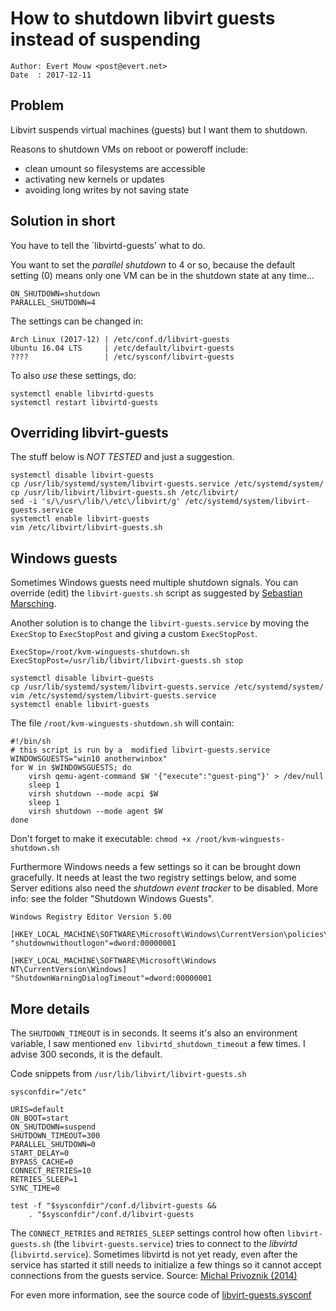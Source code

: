 # How to shutdown libvirt guests instead of suspending

	Author: Evert Mouw <post@evert.net>
	Date  : 2017-12-11

## Problem

Libvirt suspends virtual machines (guests) but I want them to shutdown.

Reasons to shutdown VMs on reboot or poweroff include:

- clean umount so filesystems are accessible
- activating new kernels or updates
- avoiding long writes by not saving state

## Solution in short

You have to tell the `libvirtd-guests' what to do.

You want to set the *parallel shutdown* to 4 or so, because the default setting (0) means only one VM can be in the shutdown state at any time...

```
ON_SHUTDOWN=shutdown
PARALLEL_SHUTDOWN=4
```

The settings can be changed in:

	Arch Linux (2017-12) | /etc/conf.d/libvirt-guests
	Ubuntu 16.04 LTS     | /etc/default/libvirt-guests
	????                 | /etc/sysconf/libvirt-guests

To also *use* these settings, do:

```
systemctl enable libvirtd-guests
systemctl restart libvirtd-guests
```

## Overriding libvirt-guests

The stuff below is *NOT TESTED* and just a suggestion.

```
systemctl disable libvirt-guests
cp /usr/lib/systemd/system/libvirt-guests.service /etc/systemd/system/
cp /usr/lib/libvirt/libvirt-guests.sh /etc/libvirt/
sed -i 's/\/usr\/lib/\/etc\/libvirt/g' /etc/systemd/system/libvirt-guests.service
systemctl enable libvirt-guests
vim /etc/libvirt/libvirt-guests.sh
```

## Windows guests

Sometimes Windows guests need multiple shutdown signals. You can override (edit) the `libvirt-guests.sh` script as suggested by [Sebastian Marsching](https://sebastian.marsching.com/wiki/Linux/KVM).

Another solution is to change the `libvirt-guests.service` by moving the `ExecStop` to `ExecStopPost` and giving a custom `ExecStopPost`.

```
ExecStop=/root/kvm-winguests-shutdown.sh
ExecStopPost=/usr/lib/libvirt/libvirt-guests.sh stop
```

```
systemctl disable libvirt-guests
cp /usr/lib/systemd/system/libvirt-guests.service /etc/systemd/system/
vim /etc/systemd/system/libvirt-guests.service
systemctl enable libvirt-guests
```

The file `/root/kvm-winguests-shutdown.sh` will contain:

```
#!/bin/sh
# this script is run by a  modified libvirt-guests.service
WINDOWSGUESTS="win10 anotherwinbox"
for W in $WINDOWSGUESTS; do
	virsh qemu-agent-command $W '{"execute":"guest-ping"}' > /dev/null
	sleep 1
	virsh shutdown --mode acpi $W
	sleep 1
	virsh shutdown --mode agent $W
done
```

Don't forget to make it executable: `chmod +x /root/kvm-winguests-shutdown.sh`

Furthermore Windows needs a few settings so it can be brought down gracefully. It needs at least the two registry settings below, and some Server editions also need the *shutdown event tracker* to be disabled. More info: see the folder "Shutdown Windows Guests".

```
Windows Registry Editor Version 5.00

[HKEY_LOCAL_MACHINE\SOFTWARE\Microsoft\Windows\CurrentVersion\policies\system]
"shutdownwithoutlogon"=dword:00000001

[HKEY_LOCAL_MACHINE\SOFTWARE\Microsoft\Windows NT\CurrentVersion\Windows]
"ShutdownWarningDialogTimeout"=dword:00000001
```

## More details

The `SHUTDOWN_TIMEOUT` is in seconds. It seems it's also an environment variable, I saw mentioned `env libvirtd_shutdown_timeout` a few times. I advise 300 seconds, it is the default.

Code snippets from `/usr/lib/libvirt/libvirt-guests.sh`

```
sysconfdir="/etc"

URIS=default
ON_BOOT=start
ON_SHUTDOWN=suspend
SHUTDOWN_TIMEOUT=300
PARALLEL_SHUTDOWN=0
START_DELAY=0
BYPASS_CACHE=0
CONNECT_RETRIES=10
RETRIES_SLEEP=1
SYNC_TIME=0

test -f "$sysconfdir"/conf.d/libvirt-guests &&
    . "$sysconfdir"/conf.d/libvirt-guests
```

The `CONNECT_RETRIES` and `RETRIES_SLEEP` settings control how often `libvirt-guests.sh` (the `libvirt-guests.service`) tries to connect to the *libvirtd* (`libvirtd.service`). Sometimes libvirtd is not yet ready, even after the service has started it still needs to initialize a few things so it cannot accept connections from the guests service. Source: [Michal Privoznik (2014)](https://www.redhat.com/archives/libvir-list/2014-February/msg01359.html)

For even more information, see the source code of [libvirt-guests.sysconf](https://github.com/libvirt/libvirt/blob/master/tools/libvirt-guests.sysconf)
